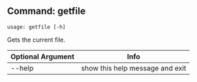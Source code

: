 ## Command: getfile ##
```
usage: getfile [-h]
```
Gets the current file.  

| Optional Argument | Info |
|---------------------|------|
| --help | show this help message and exit |


